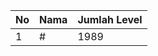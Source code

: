 | No | Nama            | Jumlah Level |
|----|-----------------|--------------|
| 1  | #    |    1989        |
